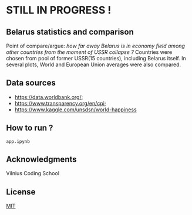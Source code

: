# STILL IN PROGRESS !

## Belarus statistics and comparison
Point of compare/argue: *how far away Belarus is in economy field among other countries from the moment of USSR collapse ?*
Countries were chosen from pool of former USSR(15 countries), including Belarus itself.
In several plots, World and European Union averages were also compared.

## Data sources
* https://data.worldbank.org/;
* https://www.transparency.org/en/cpi;
* https://www.kaggle.com/unsdsn/world-happiness

## How to run ?
`app.ipynb`

## Acknowledgments
Vilnius Coding School

## License
[MIT](https://choosealicense.com/licenses/mit/)

